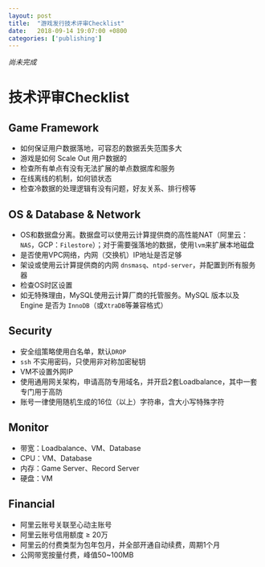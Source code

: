 ```yaml
---
layout: post
title:  "游戏发行技术评审Checklist"
date:   2018-09-14 19:07:00 +0800
categories: ['publishing']
---
```


*尚未完成*

# 技术评审Checklist

## Game Framework

- 如何保证用户数据落地，可容忍的数据丢失范围多大
- 游戏是如何 Scale Out 用户数据的
- 检查所有单点有没有无法扩展的单点数据库和服务
- 在线离线的机制，如何锁状态
- 检查冷数据的处理逻辑有没有问题，好友关系、排行榜等

## OS & Database & Network

- OS和数据盘分离。数据盘可以使用云计算提供商的高性能NAT（阿里云：`NAS`，GCP：`Filestore`）；对于需要强落地的数据，使用`lvm`来扩展本地磁盘
- 是否使用VPC网络，内网（交换机）IP地址是否足够
- 架设或使用云计算提供商的内网 `dnsmasq`、`ntpd-server`，并配置到所有服务器
- 检查OS时区设置
- 如无特殊理由，MySQL使用云计算厂商的托管服务。MySQL 版本以及 Engine 是否为 `InnoDB`（或`XtraDB`等兼容格式）

## Security

- 安全组策略使用白名单，默认`DROP`
- `ssh` 不实用密码，只使用非对称加密秘钥
- VM不设置外网IP
- 使用通用网关架构，申请高防专用域名，并开启2套Loadbalance，其中一套专门用于高防
- 账号一律使用随机生成的16位（以上）字符串，含大小写特殊字符

## Monitor

- 带宽：Loadbalance、VM、Database
- CPU：VM、Database
- 内存：Game Server、Record Server
- 硬盘：VM

## Financial

- 阿里云账号关联至心动主账号
- 阿里云账号信用额度 ≥ 20万
- 阿里云的付费类型为包年包月，并全部开通自动续费，周期1个月
- 公网带宽按量付费，峰值50~100MB
